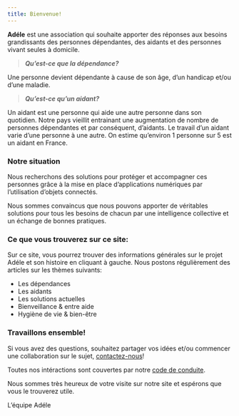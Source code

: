 ```yaml
---
title: Bienvenue!
---
```

**Adéle** est une association qui souhaite apporter des réponses aux besoins grandissants des personnes dépendantes, des aidants et des personnes vivant seules à domicile.
>***Qu’est-ce que la dépendance?***

Une personne devient dépendante à cause de son âge, d’un handicap et/ou d’une maladie.

>***Qu’est-ce qu’un aidant?***

Un aidant est une personne qui aide une autre personne dans son quotidien. Notre pays vieillit entrainant une augmentation de nombre de personnes dépendantes et par conséquent, d’aidants. Le travail d’un aidant varie d’une personne à une autre. On estime qu’environ 1 personne sur 5 est un aidant en France.

### Notre situation
Nous recherchons des solutions pour protéger et accompagner ces personnes grâce à la mise en place d’applications numériques par l’utilisation d’objets connectés.

Nous sommes convaincus que nous pouvons apporter de véritables solutions pour tous les besoins de chacun par une intelligence collective et un échange de bonnes pratiques.

### Ce que vous trouverez sur ce site:
Sur ce site, vous pourrez trouver des informations générales sur le projet Adéle et son histoire en cliquant à gauche. Nous postons régulièrement des articles sur les thèmes suivants:
- Les dépendances 
- Les aidants 
- Les solutions actuelles 
- Bienveillance & entre aide 
- Hygiène de vie & bien-être 

### Travaillons ensemble!
Si vous avez des questions, souhaitez partager vos idées et/ou commencer une collaboration sur le sujet, [contactez-nous](<adele.jmb@gmail.com>)!

Toutes nos intéractions sont couvertes par notre [code de conduite](CodeConduite.md).

Nous sommes très heureux de votre visite sur notre site et espérons que vous le trouverez utile.

L’équipe Adéle